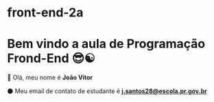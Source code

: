 # front-end-2a
# Bem vindo a aula de Programação Frond-End 😎☯️ 
👋 Olá, meu nome é **João Vitor**


⚫️ Meu email de contato de estudante é **j.santos28@escola.pr.gov.br**
